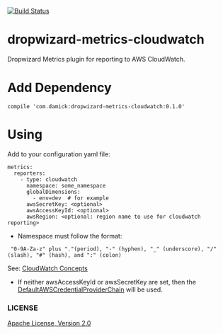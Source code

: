 [![Build Status](https://travis-ci.org/jdamick/dropwizard-metrics-cloudwatch.svg?branch=master)](https://travis-ci.org/jdamick/dropwizard-metrics-cloudwatch)

dropwizard-metrics-cloudwatch
=============================

Dropwizard Metrics plugin for reporting to AWS CloudWatch.



Add Dependency
===

```
compile 'com.damick:dropwizard-metrics-cloudwatch:0.1.0'
```


Using
=====

Add to your configuration yaml file:

```
metrics:
  reporters:
    - type: cloudwatch
      namespace: some_namespace
      globalDimensions:
        - env=dev  # for example
      awsSecretKey: <optional>
      awsAccessKeyId: <optional>
      awsRegion: <optional: region name to use for cloudwatch reporting>
```

- Namespace must follow the format:
```
 "0-9A-Za-z" plus "."(period), "-" (hyphen), "_" (underscore), "/" (slash), "#" (hash), and ":" (colon)
```
See: [CloudWatch Concepts](http://docs.aws.amazon.com/AmazonCloudWatch/latest/DeveloperGuide/cloudwatch_concepts.html)

- If neither awsAccessKeyId or awsSecretKey are set, then the
[DefaultAWSCredentialProviderChain](http://docs.aws.amazon.com/AWSJavaSDK/latest/javadoc/com/amazonaws/auth/DefaultAWSCredentialsProviderChain.html)
will be used.



### LICENSE

[Apache License, Version 2.0](http://www.apache.org/licenses/LICENSE-2.0)
